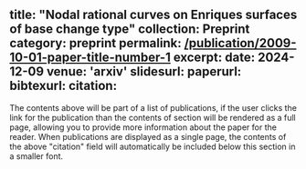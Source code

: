 title: "Nodal rational curves on Enriques surfaces of base change type"
collection: Preprint
category: preprint
permalink: [/publication/2009-10-01-paper-title-number-1](https://arxiv.org/pdf/2412.06426)
excerpt: 
date: 2024-12-09
venue: 'arxiv'
slidesurl: 
paperurl: 
bibtexurl: 
citation: 
---
The contents above will be part of a list of publications, if the user clicks the link for the publication than the contents of section will be rendered as a full page, allowing you to provide more information about the paper for the reader. When publications are displayed as a single page, the contents of the above "citation" field will automatically be included below this section in a smaller font.
